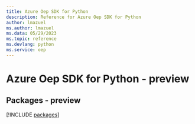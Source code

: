```yaml
---
title: Azure Oep SDK for Python
description: Reference for Azure Oep SDK for Python
author: lmazuel
ms.author: lmazuel
ms.data: 05/29/2023
ms.topic: reference
ms.devlang: python
ms.service: oep
---
```

# Azure Oep SDK for Python - preview
## Packages - preview
[!INCLUDE [packages](oep-index.md)]